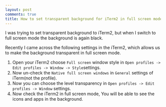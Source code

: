 ```yaml
---
layout: post
comments: true
title: How to set transparent background for iTerm2 in full screen mode on a Mac
---
```


I was trying to set transparent background to iTerm2, but when I switch to full screen mode the background is again black.

Recently  I came across the following settings in the iTerm2, which allows us to make the background transparent in full screen mode.

1. Open your iTerm2 choose `Full screen` window style in `Open profiles -> Edit profiles -> Window -> Style`settings.
 2.	 Now un-check the `Native full screen windows` in `General` settings of iTerm(not the profile).
 3.	 Now you can choose the level transparency in `Open profiles -> Edit profiles -> Window` settings.
 4.	 Now check the iTerm2 in full screen mode, You will be able to see the icons and apps in the background.
